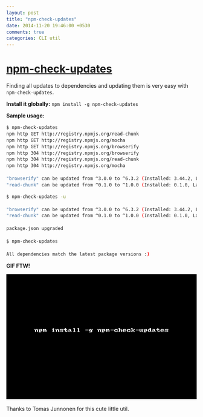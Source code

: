 ```yaml
---
layout: post
title: "npm-check-updates"
date: 2014-11-20 19:46:00 +0530
comments: true
categories: CLI util
---
```


# [npm-check-updates](https://www.npmjs.org/package/npm-check-updates)

Finding all updates to dependencies and updating them is very easy with `npm-check-updates`.

__Install it globally:__ `npm install -g npm-check-updates`
 
__Sample usage:__

```sh
$ npm-check-updates 
npm http GET http://registry.npmjs.org/read-chunk
npm http GET http://registry.npmjs.org/mocha
npm http GET http://registry.npmjs.org/browserify
npm http 304 http://registry.npmjs.org/browserify
npm http 304 http://registry.npmjs.org/read-chunk
npm http 304 http://registry.npmjs.org/mocha

"browserify" can be updated from ^3.0.0 to ^6.3.2 (Installed: 3.44.2, Latest: 6.3.2)
"read-chunk" can be updated from ^0.1.0 to ^1.0.0 (Installed: 0.1.0, Latest: 1.0.0)
```
```sh
$ npm-check-updates -u

"browserify" can be updated from ^3.0.0 to ^6.3.2 (Installed: 3.44.2, Latest: 6.3.2)
"read-chunk" can be updated from ^0.1.0 to ^1.0.0 (Installed: 0.1.0, Latest: 1.0.0)

package.json upgraded

$ npm-check-updates 

All dependencies match the latest package versions :)

```

__GIF FTW!__

![](/images/npm-check-updates/npm-check-updates.gif)

Thanks to Tomas Junnonen for this cute little util.